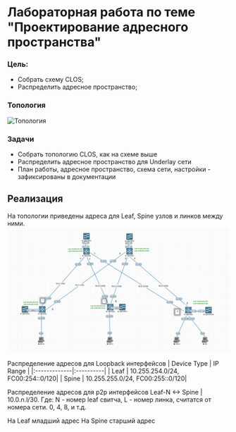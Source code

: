 
# Лабораторная работа по теме "Проектирование адресного пространства"

### Цель:
- Собрать схему CLOS;
- Распределить адресное пространство;

### Топология

![Топология](target_topo.avif "Топология")

### Задачи
- Собрать топологию CLOS, как на схеме выше
- Распределить адресное пространство для Underlay сети
- План работы, адресное пространство, схема сети, настройки - зафиксированы в документации

## Реализация

На топологии приведены адреса для Leaf, Spine узлов и линков между ними.
![Топология](topology1.png "Топология")

Распределение адресов для Loopback интерфейсов
| Device Type | IP Range | 
|:-------------|:----------|
| Leaf | 10.255.254.0/24, FC00:254::0/120|
| Spine | 10.255.255.0/24, FC00:255::0/120|

Распределение адресов для p2p интерфейсов
Leaf-N <-> Spine | 10.0.n.l/30.
Где:
N - номер leaf свитча, 
L - номер линка, считатся от номера сети. 0, 4, 8, и т.д.

На Leaf младший адрес
На Spine старший адрес
